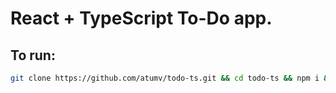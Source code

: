 # React + TypeScript To-Do app.

## To run:

```bash
git clone https://github.com/atumv/todo-ts.git && cd todo-ts && npm i && npm run start
```